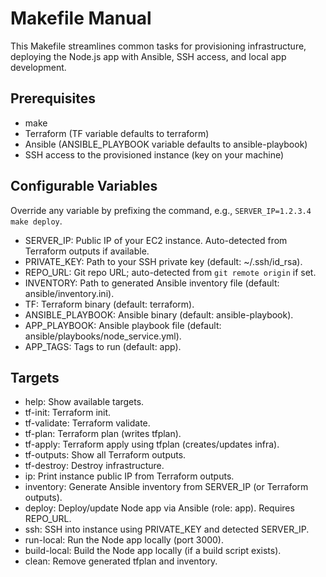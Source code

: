 # Makefile Manual

This Makefile streamlines common tasks for provisioning infrastructure, deploying the Node.js app with Ansible, SSH access, and local app development.

## Prerequisites
- make
- Terraform (TF variable defaults to terraform)
- Ansible (ANSIBLE_PLAYBOOK variable defaults to ansible-playbook)
- SSH access to the provisioned instance (key on your machine)

## Configurable Variables
Override any variable by prefixing the command, e.g., `SERVER_IP=1.2.3.4 make deploy`.

- SERVER_IP: Public IP of your EC2 instance. Auto-detected from Terraform outputs if available.
- PRIVATE_KEY: Path to your SSH private key (default: ~/.ssh/id_rsa).
- REPO_URL: Git repo URL; auto-detected from `git remote origin` if set.
- INVENTORY: Path to generated Ansible inventory file (default: ansible/inventory.ini).
- TF: Terraform binary (default: terraform).
- ANSIBLE_PLAYBOOK: Ansible binary (default: ansible-playbook).
- APP_PLAYBOOK: Ansible playbook file (default: ansible/playbooks/node_service.yml).
- APP_TAGS: Tags to run (default: app).

## Targets
- help: Show available targets.
- tf-init: Terraform init.
- tf-validate: Terraform validate.
- tf-plan: Terraform plan (writes tfplan).
- tf-apply: Terraform apply using tfplan (creates/updates infra).
- tf-outputs: Show all Terraform outputs.
- tf-destroy: Destroy infrastructure.
- ip: Print instance public IP from Terraform outputs.
- inventory: Generate Ansible inventory from SERVER_IP (or Terraform outputs).
- deploy: Deploy/update Node app via Ansible (role: app). Requires REPO_URL.
- ssh: SSH into instance using PRIVATE_KEY and detected SERVER_IP.
- run-local: Run the Node app locally (port 3000).
- build-local: Build the Node app locally (if a build script exists).
- clean: Remove generated tfplan and inventory.
